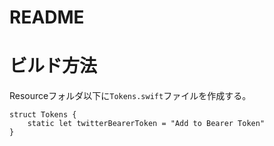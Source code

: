 # README

# ビルド方法
Resourceフォルダ以下に`Tokens.swift`ファイルを作成する。
```
struct Tokens {
    static let twitterBearerToken = "Add to Bearer Token"
}
```
